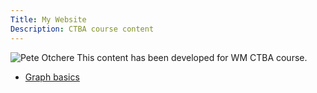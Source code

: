 ```yaml
---
Title: My Website
Description: CTBA course content
---
```



![Pete Otchere](/Graph_Basics/BAH.jpg)
This content has been developed for WM CTBA course.
-  [Graph basics](/Graph_Basics/index.md) 
